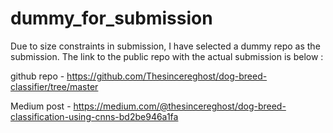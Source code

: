 # dummy_for_submission

Due to size constraints in submission, I have selected a dummy repo as the submission. The link to the public repo with the actual submission is below :

github repo - https://github.com/Thesincereghost/dog-breed-classifier/tree/master

Medium post - https://medium.com/@thesincereghost/dog-breed-classification-using-cnns-bd2be946a1fa

